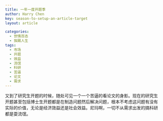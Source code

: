 ```yaml
---
title: 一年一度开题季
author: Harry Chen
key: season-to-setup-an-article-target
layout: article

categories:
  - 世情百态
  - 挨踢人生
tags:
  - 市场
  - 开题
  - 效益
  - 流氓
  - 科研
  - 苦逼
  - 论文
  - 需求
---
```


  又到了研究生开题的时候，随处可见一个一个苦逼的看论文的身影。现在的研究生开题甚至包括博士生开题都是在制造问题然后解决问题，根本不考虑这问题有没有实际的价值，无论是经济效益还是社会效益。尼玛啊，一切不从需求出发的搞科研都是耍流氓。
